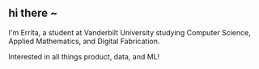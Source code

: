 ## hi there ~

I'm Errita, a student at Vanderbilt University studying Computer Science, Applied Mathematics, and Digital Fabrication.

Interested in all things product, data, and ML!
